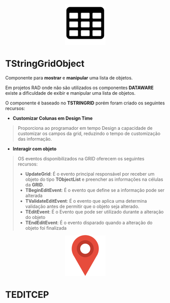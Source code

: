 <div style="text-align:center" markdown="1">

![TSTRINGGRIDOBJECT](image_grid.png) 
</div>

# TStringGridObject 

Componente para **mostrar**  e **manipular** uma lista de objetos.

Em projetos RAD onde não são utilizados os componentes **DATAWARE** existe a dificuldade de exibir e manipular uma lista de objetos.

O componente é baseado no **TSTRINGRID** porém foram criado os seguintes recursos:

* **Customizar Colunas em Design Time**
>Proporciona ao programador em tempo Design  a capacidade de customizar os campos da grid,
reduzindo o tempo de customização das informação.

* **Interagir com objeto**
>OS eventos disponibilizados na GRID oferecem os seguintes recursos:
>* **UpdateGrid**: É o evento principal responsável por receber um objeto do tipo **TObjectList**
e preencher as informações na células da **GRID**.
>* **TBeginEditEvent**: É o evento que define se a informação pode ser alterada
>* **TValidateEditEvent**: É o evento que aplica uma determina validação antes de permitir que o objeto seja alterado.
>* **TEditEvent**: É o Evento que pode ser utilizado durante a alteração do objeto
>* **TEndEditEvent**: É o evento disparado quando a alteração do objeto foi finalizada

<div style="text-align:center" markdown="1">

![TSTRINGGRIDOBJECT](image_cep.png) 
</div>

# TEDITCEP 
